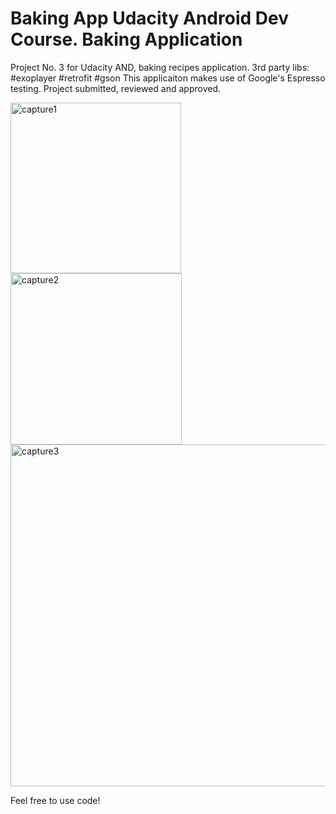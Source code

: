 # Baking App Udacity Android Dev Course. Baking Application
Project No. 3 for Udacity AND, baking recipes application.
3rd party libs:
#exoplayer
#retrofit
#gson
This applicaiton makes use of Google's Espresso testing.
Project submitted, reviewed and approved.


<img width="273" alt="capture1" src="https://user-images.githubusercontent.com/24324570/43293032-2abcce0a-9106-11e8-96bb-76e689818f1d.PNG">

<img width="274" alt="capture2" src="https://user-images.githubusercontent.com/24324570/43293095-6db618ce-9106-11e8-943f-2061ce2c1f9f.PNG">

<img width="547" alt="capture3" src="https://user-images.githubusercontent.com/24324570/43293125-9efa8564-9106-11e8-87de-d490e76dec5d.PNG">

Feel free to use code!
